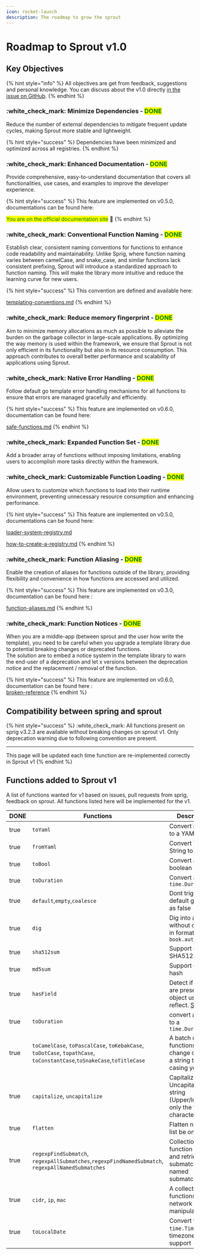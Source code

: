 ```yaml
---
icon: rocket-launch
description: The roadmap to grow the sprout
---
```


# Roadmap to Sprout v1.0

## Key Objectives

{% hint style="info" %}
All objectives are get from feedback, suggestions and personal knowledge. You can discuss about the v1.0 directly [in the issue on GitHub](https://github.com/go-sprout/sprout/issues/1).
{% endhint %}

### :white\_check\_mark: Minimize Dependencies - <mark style="color:green;">**DONE**</mark>

Reduce the number of external dependencies to mitigate frequent update cycles, making Sprout more stable and lightweight.

{% hint style="success" %}
Dependencies have been minimized and optimized across all registries.
{% endhint %}

### :white\_check\_mark: Enhanced Documentation - <mark style="color:green;">**DONE**</mark>

Provide comprehensive, easy-to-understand documentation that covers all functionalities, use cases, and examples to improve the developer experience.

{% hint style="success" %}
This feature are implemented on v0.5.0, documentations can be found here:

<mark style="color:green;">You are on the official documentation site</mark> :tada:
{% endhint %}

### :white\_check\_mark: Conventional Function Naming - <mark style="color:green;">**DONE**</mark>

Establish clear, consistent naming conventions for functions to enhance code readability and maintainability. Unlike Sprig, where function naming varies between camelCase, and snake\_case, and similar functions lack consistent prefixing, Sprout will introduce a standardized approach to function naming. This will make the library more intuitive and reduce the learning curve for new users.

{% hint style="success" %}
This convention are defined and available here:

[templating-conventions.md](introduction/templating-conventions.md "mention")
{% endhint %}

### :white\_check\_mark: Reduce memory fingerprint - <mark style="color:green;">**DONE**</mark>

Aim to minimize memory allocations as much as possible to alleviate the burden on the garbage collector in large-scale applications. By optimizing the way memory is used within the framework, we ensure that Sprout is not only efficient in its functionality but also in its resource consumption. This approach contributes to overall better performance and scalability of applications using Sprout.

### :white\_check\_mark: Native Error Handling - <mark style="color:green;">**DONE**</mark>

Follow default go template error handling mechanisms for all functions to ensure that errors are managed gracefully and efficiently.

{% hint style="success" %}
This feature are implemented on v0.6.0, documentation can be found here:

[safe-functions.md](features/safe-functions.md "mention")
{% endhint %}

### :white\_check\_mark: Expanded Function Set - <mark style="color:green;">**DONE**</mark>

Add a broader array of functions without imposing limitations, enabling users to accomplish more tasks directly within the framework.

### :white\_check\_mark: Customizable Function Loading - <mark style="color:green;">**DONE**</mark>

Allow users to customize which functions to load into their runtime environment, preventing unnecessary resource consumption and enhancing performance.

{% hint style="success" %}
This feature are implemented on v0.5.0, documentations can be found here:

[loader-system-registry.md](features/loader-system-registry.md "mention")

[how-to-create-a-registry.md](advanced/how-to-create-a-registry.md "mention")
{% endhint %}

### :white\_check\_mark: Function Aliasing - <mark style="color:green;">**DONE**</mark>

Enable the creation of aliases for functions outside of the library, providing flexibility and convenience in how functions are accessed and utilized.

{% hint style="success" %}
This feature are implemented on v0.3.0, documentation can be found here :

[function-aliases.md](features/function-aliases.md "mention")
{% endhint %}

### :white\_check\_mark: Function Notices - <mark style="color:green;">**DONE**</mark>

When you are a middle-app (between sprout and the user how write the template), you need to be careful when you upgrade a template library due to potential breaking changes or deprecated functions.\
The solution are to embed a notice system in the template library to warn the end-user of a deprecation and let x versions between the deprecation notice and the replacement / removal of the function.

{% hint style="success" %}
This feature are implemented on v0.6.0, documentation can be found here :\
[broken-reference](broken-reference/ "mention")
{% endhint %}

## Compatibility between spring and sprout

{% hint style="success" %}
:white\_check\_mark: All functions present on sprig v3.2.3 are available without breaking changes on sprout v1. Only deprecation warning due to following convention are present.

***

This page will be updated each time function are re-implemented correctly in Sprout v1
{% endhint %}

## Functions added to Sprout v1

A list of functions wanted for v1 based on issues, pull requests from sprig, feedback on sprout. All functions listed here will be implemented for the v1.

<table><thead><tr><th width="94" data-type="checkbox">DONE</th><th>Functions</th><th>Description</th></tr></thead><tbody><tr><td>true</td><td><code>toYaml</code></td><td>Convert a struct to a YAML String</td></tr><tr><td>true</td><td><code>fromYaml</code></td><td>Convert YAML String to a struct</td></tr><tr><td>true</td><td><code>toBool</code></td><td>Convert any to a boolean</td></tr><tr><td>true</td><td><code>toDuration</code></td><td>Convert any to a <code>time.Duration</code></td></tr><tr><td>true</td><td><code>default</code>,<code>empty</code>,<code>coalesce</code></td><td>Dont trigger default go value as false</td></tr><tr><td>true</td><td><code>dig</code></td><td>Dig into a map without crashes in format <code>book.author.name</code></td></tr><tr><td>true</td><td><code>sha512sum</code></td><td>Support of SHA512</td></tr><tr><td>true</td><td><code>md5sum</code></td><td>Support of md5 hash</td></tr><tr><td>true</td><td><code>hasField</code></td><td>Detect if a field are present in an object using reflect. <a href="https://github.com/Masterminds/sprig/issues/401">Source</a></td></tr><tr><td>true</td><td><code>toDuration</code></td><td>convert a value to a <code>time.Duration</code></td></tr><tr><td>true</td><td><code>toCamelCase</code>, <code>toPascalCase</code>, <code>toKebakCase</code>, <code>toDotCase</code>, <code>topathCase</code>, <code>toConstantCase</code>,<code>toSnakeCase</code>,<code>toTitleCase</code></td><td>A batch of functions to change casing of a string to aby casing you want.</td></tr><tr><td>true</td><td><code>capitalize</code>, <code>uncapitalize</code></td><td>Capitalize / Uncapitalize a string (Upper/lower only the first character)</td></tr><tr><td>true</td><td><code>flatten</code></td><td>Flatten nested list be one level</td></tr><tr><td>true</td><td><code>regexpFindSubmatch</code>, <code>regexpAllSubmatches</code>,<code>regexpFindNamedSubmatch</code>, <code>regexpAllNamedSubmatches</code></td><td>Collection of function to found and retrieve submatches and named submatches</td></tr><tr><td>true</td><td><code>cidr</code>, <code>ip</code>, <code>mac</code></td><td>A collection of functions for network ip manipulation</td></tr><tr><td>true</td><td><code>toLocalDate</code></td><td>Convert to a <code>time.Time</code> with a timezone support</td></tr></tbody></table>
